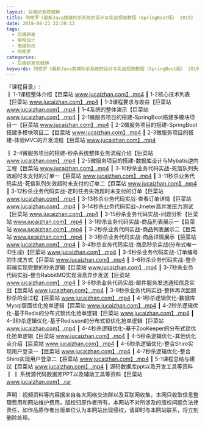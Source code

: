 ```yaml
---
layout: 后端研发攻城狮
title: 阿修罗《最新Java商城秒杀系统的设计与实战视频教程（SpringBoot版） 2019》
date: 2019-08-23 22:59:13
tags:
  - 后端研发
  - 架构设计
  - 商城秒杀
  - 阿修罗
categories:
  - 后端研发攻城狮
keywords: 阿修罗《最新Java商城秒杀系统的设计与实战视频教程（SpringBoot版） 2019》
---
```

『课程目录』:  
┃  1-1课程整体介绍【巨菜站 www.jucaizhan.com】.mp4
┃  1-2核心技术列表【巨菜站 www.jucaizhan.com】.mp4
┃  1-3课程要求与收益【巨菜站 www.jucaizhan.com】.mp4
┃  1-4系统的整体演示【巨菜站 www.jucaizhan.com】.mp4
┃  2-1微服务项目的搭建-SpringBoot搭建多模块项目一【巨菜站 www.jucaizhan.com】.mp4
┃  2-2微服务项目的搭建-SpringBoot搭建多模块项目二【巨菜站 www.jucaizhan.com】.mp4
┃  2-3微服务项目的搭建-体验MVC的开发流程【巨菜站 www.jucaizhan.com】.mp4
<!-- more -->  
┃  2-4微服务项目的搭建-秒杀系统整体业务流程介绍【巨菜站 www.jucaizhan.com】.mp4
┃  2-5微服务项目的搭建-数据库设计与Mybatis逆向工程【巨菜站 www.jucaizhan.com】.mp4
┃  3-10秒杀业务代码实战-死信队列失效超时未支付的订单一【巨菜站 www.jucaizhan.com】.mp4
┃  3-11秒杀业务代码实战-死信队列失效超时未支付的订单二【巨菜站 www.jucaizhan.com】.mp4
┃  3-12秒杀业务代码实战-定时任务失效超时未支付的订单【巨菜站 www.jucaizhan.com】.mp4
┃  3-13秒杀业务代码实战-查看订单详情【巨菜站 www.jucaizhan.com】.mp4
┃  3-14秒杀业务代码实战-Jmeter高并发压力测试【巨菜站 www.jucaizhan.com】.mp4
┃  3-15秒杀业务代码实战-问题分析【巨菜站 www.jucaizhan.com】.mp4
┃  3-1秒杀业务代码实战-商品列表展示一【巨菜站 www.jucaizhan.com】.mp4
┃  3-2秒杀业务代码实战-商品列表展示二【巨菜站 www.jucaizhan.com】.mp4
┃  3-3秒杀业务代码实战-商品详情展示【巨菜站 www.jucaizhan.com】.mp4
┃  3-4秒杀业务代码实战-商品秒杀实战(分布式唯一ID生成)【巨菜站 www.jucaizhan.com】.mp4
┃  3-5秒杀业务代码实战-订单编号的生成方式【巨菜站 www.jucaizhan.com】.mp4
┃  3-6秒杀业务代码实战-整合前端实现完整的秒杀逻辑【巨菜站 www.jucaizhan.com】.mp4
┃  3-7秒杀业务代码实战-整合RabbitMQ实现消息异步发送【巨菜站 www.jucaizhan.com】.mp4
┃  3-8秒杀业务代码实战-邮件服务发送通知信息实战【巨菜站 www.jucaizhan.com】.mp4
┃  3-9秒杀业务代码实战-整体再次回顾秒杀的全过程【巨菜站 www.jucaizhan.com】.mp4
┃  4-1秒杀逻辑优化-数据库Mysql层面优化抢单逻辑【巨菜站 www.jucaizhan.com】.mp4
┃  4-2秒杀逻辑优化-基于Redis的分布式锁优化抢单逻辑【巨菜站 www.jucaizhan.com】.mp4
┃  4-3秒杀逻辑优化-基于Redisson的分布式锁优化抢单逻辑【巨菜站 www.jucaizhan.com】.mp4
┃  4-4秒杀逻辑优化-基于ZooKeeper的分布式锁优化抢单逻辑【巨菜站 www.jucaizhan.com】.mp4
┃  4-5秒杀逻辑优化-其他优化点介绍【巨菜站 www.jucaizhan.com】.mp4
┃  4-6秒杀逻辑优化-整合Shiro实现用户登录一【巨菜站 www.jucaizhan.com】.mp4
┃  4-7秒杀逻辑优化-整合Shiro实现用户登录二【巨菜站 www.jucaizhan.com】.mp4
┃  5-1课程总结与建议【巨菜站 www.jucaizhan.com】.mp4
┃  源码数据库ppt以及开发工具等资料
┃  ┃  系统源代码数据库PPT以及辅助工具等资料【巨菜站 www.jucaizhan.com】.rar
<div class="post-copyright">
    <div class="post-copyright__author">
      <span class="post-copyright-meta">声明：视频资料等内容据来自各大网络交流群以及互联网收集，本网只收取信息整理费用和网站维护费用，版权归原作者所有，本网站不对所涉及的版权问题负法律责任，如作品原作者出版单位认为本网站出现侵权，请即时与本网站联系，将立刻删除处理。 </span>
    </div>
</div>

<blockquote class="blockquote-center">

</blockquote>

